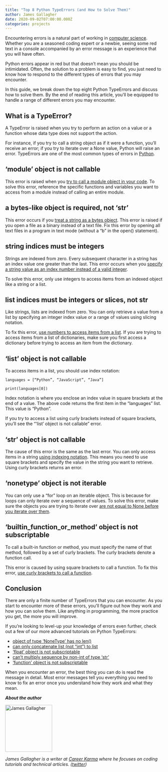 ```yaml
---
title: "Top 8 Python TypeErrors (and How to Solve Them)"
author: James Gallagher
date: 2020-09-02T07:00:00.000Z
categories: projects
---
```


Encountering errors is a natural part of working in [computer science](https://computersciencehero.com/). Whether you are a seasoned coding expert or a newbie, seeing some red text in a console accompanied by an error message is an experience that you will have often.

Python errors appear in red but that doesn’t mean you should be intimidated. Often, the solution to a problem is easy to find, you just need to know how to respond to the different types of errors that you may encounter.

In this guide, we break down the top eight Python TypeErrors and discuss how to solve them. By the end of reading this article, you’ll be equipped to handle a range of different errors you may encounter.

## What is a TypeError?

A TypeError is raised when you try to perform an action on a value or a function whose data type does not support the action. 

For instance, if you try to call a string object as if it were a function, you’ll receive an error; if you try to iterate over a None value, Python will raise an error. TypeErrors are one of the most common types of errors in [Python](https://careerkarma.com/blog/what-python-is-used-for/).

## ‘module’ object is not callable

This error is raised when you [try to call a module object in your code](https://careerkarma.com/blog/python-typeerror-module-object-is-not-callable/). To solve this error, reference the specific functions and variables you want to access from a module instead of calling an entire module.

## a bytes-like object is required, not ‘str’

This error occurs if you [treat a string as a bytes object](https://careerkarma.com/blog/python-typeerror-a-bytes-like-object-is-required/). This error is raised if you open a file as a binary instead of a text file. Fix this error by opening all text files in a program in text mode (without a “b” in the open() statement).

## string indices must be integers

Strings are indexed from zero. Every subsequent character in a string has an index value one greater than the last. This error occurs when you [specify a string value as an index number instead of a valid integer](https://careerkarma.com/blog/python-typeerror-string-indices-must-be-integers/).

To solve this error, only use integers to access items from an indexed object like a string or a list.

## list indices must be integers or slices, not str

Like strings, lists are indexed from zero. You can only retrieve a value from a list by specifying an integer index value or a range of values using slicing notation.

To fix this error, [use numbers to access items from a list](https://www.google.com/url?sa=t&rct=j&q=&esrc=s&source=web&cd=&cad=rja&uact=8&ved=2ahUKEwiSkbPC8LrrAhVfThUIHZCfCj8QFjAAegQIAxAB&url=https%3A%2F%2Fcareerkarma.com%2Fblog%2Fpython-typeerror-list-indices-must-be-integers-or-slices-not-str%2F&usg=AOvVaw28R-lo_t7iSINh1evxGrTH). If you are trying to access items from a list of dictionaries, make sure you first access a dictionary before trying to access an item from the dictionary.

## ‘list’ object is not callable

To access items in a list, you should use index notation:

    languages = [“Python”, “JavaScript”, “Java”]

    print(languages[0])

Index notation is where you enclose an index value in square brackets at the end of a value. The above code returns the first item in the “languages” list. This value is “Python”.

If you try to access a list using curly brackets instead of square brackets, you’ll see the “‘list’ object is not callable” error.

## ‘str’ object is not callable

The cause of this error is the same as the last error. You can only access items in a string [using indexing notation](https://careerkarma.com/blog/python-typeerror-str-object-is-not-callable/). This means you need to use square brackets and specify the value in the string you want to retrieve. Using curly brackets returns an error.

## ‘nonetype’ object is not iterable

You can only use a “for” loop on an iterable object. This is because for loops can only iterate over a sequence of values. To solve this error, make sure the objects you are trying to iterate over [are not equal to None before you iterate over them](https://careerkarma.com/blog/python-typeerror-nonetype-object-is-not-iterable/).

## ‘builtin_function_or_method’ object is not subscriptable

To call a built-in function or method, you must specify the name of that method, followed by a set of curly brackets. The curly brackets denote a function call.

This error is caused by using square brackets to call a function. To fix this error, [use curly brackets to call a function](https://careerkarma.com/blog/python-builtin-function-or-method-is-not-subscriptable/).

## Conclusion

There are only a finite number of TypeErrors that you can encounter. As you start to encounter more of these errors, you’ll figure out how they work and how you can solve them. Like anything in programming, the more practice you get, the more you will improve.

If you’re looking to level-up your knowledge of errors even further, check out a few of our more advanced tutorials on Python TypeErrors:

*   [object of type ‘NoneType’ has no len()](https://www.google.com/url?sa=t&rct=j&q=&esrc=s&source=web&cd=&cad=rja&uact=8&ved=2ahUKEwi30dGf8brrAhWCZxUIHSG8CPIQFjAAegQIAhAB&url=https%3A%2F%2Fcareerkarma.com%2Fblog%2Fpython-typeerror-object-of-type-nonetype-has-no-len%2F&usg=AOvVaw0wslvpV3ZSdUqIpOt3LL_1)
*   [can only concatenate list (not “int”) to list](https://www.google.com/url?sa=t&rct=j&q=&esrc=s&source=web&cd=&cad=rja&uact=8&ved=2ahUKEwiH2OGj8brrAhX1WxUIHXHJBlkQFjAAegQIBBAB&url=https%3A%2F%2Fcareerkarma.com%2Fblog%2Fpython-typeerror-can-only-concatenate-list-not-int-to-list%2F&usg=AOvVaw176iRbYP7Q6QtsIhNkuXRI)
*   [‘float’ object is not subscriptable](https://careerkarma.com/blog/python-typeerror-float-object-is-not-subscriptable/)
*   [can’t multiply sequence by non-int of type ‘str’](https://careerkarma.com/blog/typeerror-cant-multiply-sequence-by-non-int-of-type-str/)
*   [‘function’ object is not subscriptable](https://careerkarma.com/blog/python-typeerror-function-object-is-not-subscriptable/)

When you encounter an error, the best thing you can do is read the message in detail. Most error messages tell you everything you need to know to fix an error once you understand how they work and what they mean.

**_About the author_**

<img src="https://careerkarma.com/blog/wp-content/uploads/2020/01/james-gallagher-300x300.jpg" alt="James Gallagher" style="height:150px; width:150px; display:inline-block; horizontal-align:left;">

_James Gallagher is a writer at [Career Karma](https://careerkarma.com/) where he focuses on coding tutorials and technical articles. ([twitter](https://twitter.com/jamesg_oca))_